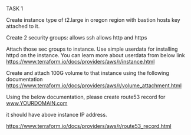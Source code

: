 TASK 1

Create instance type of t2.large in oregon region with bastion hosts key attached to it.

Create 2 security groups: allows ssh
allows http and https

Attach those sec groups to instance. Use simple userdata for installing httpd on the instance. You can learn more about userdata from below link https://www.terraform.io/docs/providers/aws/r/instance.html

Create and attach 100G volume to that instance using the following documentation https://www.terraform.io/docs/providers/aws/r/volume_attachment.html

Using the below documentation, please create route53 record for
www.YOURDOMAIN.com

it should have above instance IP address.

https://www.terraform.io/docs/providers/aws/r/route53_record.html